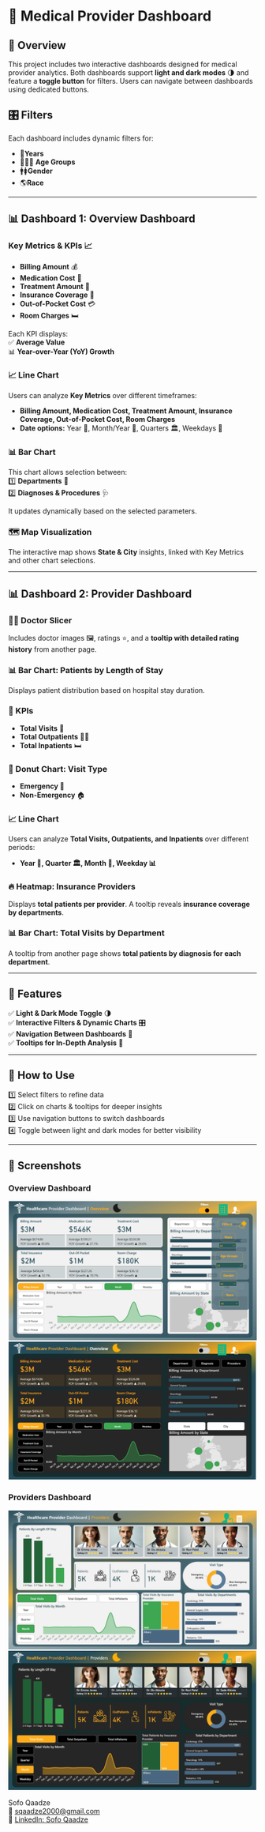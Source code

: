# 🏥 Medical Provider Dashboard  

## 📌 Overview  
This project includes two interactive dashboards designed for medical provider analytics. Both dashboards support **light and dark modes** 🌗 and feature a **toggle button** for filters. Users can navigate between dashboards using dedicated buttons.  

## 🎛️ Filters  
Each dashboard includes dynamic filters for:  
- 📆**Years**  
- 👶🧑‍🦳 **Age Groups** 
- 🚹🚺**Gender** 
- 🌎**Race**   

---

## 📊 Dashboard 1: Overview Dashboard  
### Key Metrics & KPIs 📈  
- **Billing Amount** 💰  
- **Medication Cost** 💊  
- **Treatment Amount** 🏥  
- **Insurance Coverage** 🏦  
- **Out-of-Pocket Cost** 💳  
- **Room Charges** 🛏️  

Each KPI displays:  
✅ **Average Value**  
📊 **Year-over-Year (YoY) Growth**  

### 📈 Line Chart  
Users can analyze **Key Metrics** over different timeframes:  
- **Billing Amount, Medication Cost, Treatment Amount, Insurance Coverage, Out-of-Pocket Cost, Room Charges**  
- **Date options:** Year 📅, Month/Year 📆, Quarters 🏛️, Weekdays 📅  

### 📊 Bar Chart  
This chart allows selection between:  
1️⃣ **Departments** 🏥  
2️⃣ **Diagnoses & Procedures** 🩺  

It updates dynamically based on the selected parameters.  

### 🗺️ Map Visualization  
The interactive map shows **State & City** insights, linked with Key Metrics and other chart selections.  

---

## 📊 Dashboard 2: Provider Dashboard  
### 👨‍⚕️ Doctor Slicer  
Includes doctor images 🖼️, ratings ⭐, and a **tooltip with detailed rating history** from another page.  

### 📊 Bar Chart: Patients by Length of Stay  
Displays patient distribution based on hospital stay duration.  

### 📌 KPIs  
- **Total Visits** 🏥  
- **Total Outpatients** 🏃‍♂️  
- **Total Inpatients** 🛏️  

### 🍩 Donut Chart: Visit Type  
- **Emergency 🚨**  
- **Non-Emergency** 🏠  

### 📈 Line Chart  
Users can analyze **Total Visits, Outpatients, and Inpatients** over different periods:  
- **Year 📆, Quarter 🏛️, Month 📅, Weekday 📊**  

### 🔥 Heatmap: Insurance Providers  
Displays **total patients per provider**. A tooltip reveals **insurance coverage by departments**.  

### 📊 Bar Chart: Total Visits by Department  
A tooltip from another page shows **total patients by diagnosis for each department**.  

---

## 🚀 Features  
✅ **Light & Dark Mode Toggle** 🌗  
✅ **Interactive Filters & Dynamic Charts** 🎛️  
✅ **Navigation Between Dashboards** 🔄  
✅ **Tooltips for In-Depth Analysis** 🧐  
 

---

## 📌 How to Use  
1️⃣ Select filters to refine data  
2️⃣ Click on charts & tooltips for deeper insights  
3️⃣ Use navigation buttons to switch dashboards  
4️⃣ Toggle between light and dark modes for better visibility  

---

## 📸 Screenshots  

### Overview Dashboard  
![Overview](https://github.com/sofoq/Medical-Provider-Dashboard/blob/main/Overview_Light.png)  
![Overview](https://github.com/sofoq/Medical-Provider-Dashboard/blob/main/Overview_Dark.png)  

### Providers Dashboard  
![Providers](https://github.com/sofoq/Medical-Provider-Dashboard/blob/main/Provider_Light.png)  
![Providers](https://github.com/sofoq/Medical-Provider-Dashboard/blob/main/Providers_Dark.png)  


Sofo Qaadze  
📧 [sqaadze2000@gmail.com](mailto:sqaadze2000@gmail.com)  
🔗 [LinkedIn: Sofo Qaadze](https://www.linkedin.com/in/sofo-qaadze-ba7895205/)
